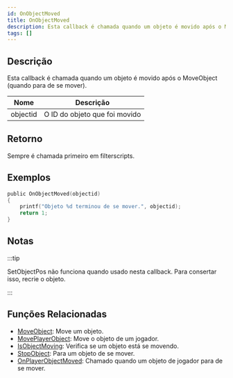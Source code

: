 ```yaml
---
id: OnObjectMoved
title: OnObjectMoved
description: Esta callback é chamada quando um objeto é movido após o MoveObject (quando para de se mover).
tags: []
---
```


## Descrição

Esta callback é chamada quando um objeto é movido após o MoveObject (quando para de se mover).

| Nome     | Descrição                     |
| -------- | ----------------------------- |
| objectid | O ID do objeto que foi movido |

## Retorno

Sempre é chamada primeiro em filterscripts.

## Exemplos

```c
public OnObjectMoved(objectid)
{
    printf("Objeto %d terminou de se mover.", objectid);
    return 1;
}
```

## Notas

:::tip

SetObjectPos não funciona quando usado nesta callback. Para consertar isso, recrie o objeto.

:::

## Funções Relacionadas

- [MoveObject](../functions/MoveObject.md): Move um objeto.
- [MovePlayerObject](../functions/MovePlayerObject.md): Move o objeto de um jogador.
- [IsObjectMoving](../functions/IsObjectMoving.md): Verifica se um objeto está se movendo.
- [StopObject](../functions/StopObject.md): Para um objeto de se mover.
- [OnPlayerObjectMoved](OnPlayerObjectMoved.md): Chamado quando um objeto de jogador para de se mover.
